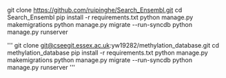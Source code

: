 
git clone https://github.com/ruipinghe/Search_Ensembl.git
cd Search_Ensembl
pip install -r requirements.txt
python manage.py makemigrations
python manage.py migrate --run-syncdb
python manage.py runserver

'''
git clone git@cseegit.essex.ac.uk:yw19282/methylation_database.git
cd methylation_database
pip install -r requirements.txt
python manage.py makemigrations
python manage.py migrate --run-syncdb
python manage.py runserver
'''
